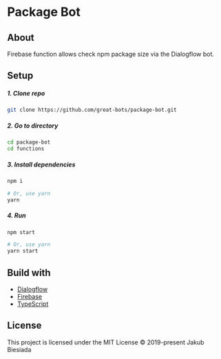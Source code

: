 # Package Bot

## About

Firebase function allows check npm package size via the Dialogflow bot.

## Setup

##### 1. Clone repo

```sh
git clone https://github.com/great-bots/package-bot.git
```

##### 2. Go to directory

```sh
cd package-bot
cd functions
```

##### 3. Install dependencies

```sh
npm i

# Or, use yarn
yarn
```

##### 4. Run

```sh
npm start

# Or, use yarn
yarn start
```

## Build with

- [Dialogflow](https://dialogflow.cloud.google.com/)
- [Firebase](https://firebase.google.com/)
- [TypeScript](https://www.typescriptlang.org/)

## License

This project is licensed under the MIT License © 2019-present Jakub Biesiada

